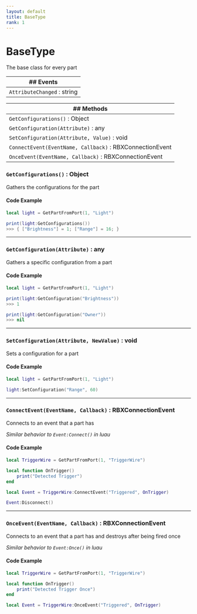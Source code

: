 ```yaml
---
layout: default
title: BaseType
rank: 1
---
```


# BaseType

The base class for every part

|## Events                                             |
| ---------------------------------------------------- |
|`AttributeChanged` : string                           |

|## Methods                                             |
| ----------------------------------------------------- |
|`GetConfigurations()` : Object                           |
|`GetConfiguration(Attribute)` : any                      |
|`SetConfiguration(Attribute, Value)` : void              |
|`ConnectEvent(EventName, Callback)` : RBXConnectionEvent |
|`OnceEvent(EventName, Callback)` : RBXConnectionEvent    |

### `GetConfigurations()` : Object

Gathers the configurations for the part

#### Code Example

```lua
local light = GetPartFromPort(1, "Light")

print(light:GetConfigurations())
>>> { ["Brightness"] = 1; ["Range"] = 16; }
```

***

### `GetConfiguration(Attribute)` : any

Gathers a specific configuration from a part

#### Code Example

```lua
local light = GetPartFromPort(1, "Light")

print(light:GetConfiguration("Brightness"))
>>> 1

print(light:GetConfiguration("Owner"))
>>> nil
```

***

### `SetConfiguration(Attribute, NewValue)` : void

Sets a configuration for a part

#### Code Example

```lua
local light = GetPartFromPort(1, "Light")

light:SetConfiguration("Range", 60)
```

***

### `ConnectEvent(EventName, Callback)` : RBXConnectionEvent

Connects to an event that a part has

*Similar behavior to `Event:Connect()` in luau*

#### Code Example

```lua
local TriggerWire = GetPartFromPort(1, "TriggerWire")

local function OnTrigger()
    print("Detected Trigger")
end

local Event = TriggerWire:ConnectEvent("Triggered", OnTrigger)

Event:Disconnect()
```

***

### `OnceEvent(EventName, Callback)` : RBXConnectionEvent

Connects to an event that a part has and destroys after being fired once

*Similar behavior to `Event:Once()` in luau*

#### Code Example

```lua
local TriggerWire = GetPartFromPort(1, "TriggerWire")

local function OnTrigger()
    print("Detected Trigger Once")
end

local Event = TriggerWire:OnceEvent("Triggered", OnTrigger)
```
